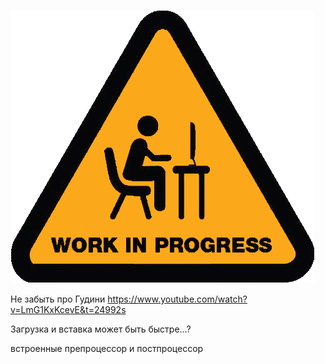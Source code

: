 ![](../assets/work_In_progress.png)

Не забыть про Гудини https://www.youtube.com/watch?v=LmG1KxKcevE&t=24992s

Загрузка и вставка может быть быстре...?

встроенные препроцессор и постпроцессор